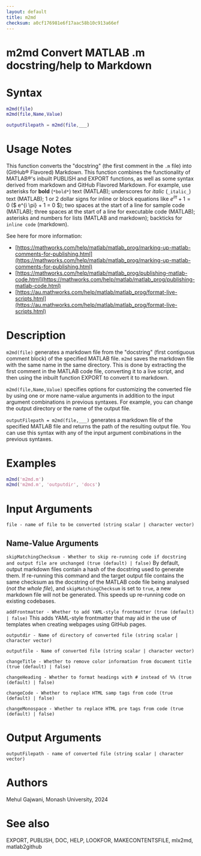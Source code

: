 ```yaml
---
layout: default
title: m2md
checksum: a0cf176981e6f17aac58b10c913a66ef
---
```



 
# m2md Convert MATLAB .m docstring/help to Markdown
 
# Syntax
```matlab
m2md(file)
m2md(file,Name,Value)
```
```matlab
outputFilepath = m2md(file,___)
```
 
# Usage Notes

This function converts the "docstring" (the first comment in the `.m` file) into (GitHub® Flavored) Markdown. This function combines the functionality of MATLAB®'s inbuilt PUBLISH and EXPORT functions, as well as some syntax derived from markdown and GitHub Flavored Markdown. For example, use asterisks for **bold** (`*bold*`) text (MATLAB); underscores for *italic* (`_italic_`) text (MATLAB); 1 or 2 dollar signs for inline or block equations like $e^{i\pi } +1=0$ (\$ e^{i \\pi} + 1 = 0 \$); two spaces at the start of a line for sample code (MATLAB); three spaces at the start of a line for executable code (MATLAB); asterisks and numbers for lists (MATLAB and markdown); backticks for `inline code` (markdown).


See here for more information:

-  [https://mathworks.com/help/matlab/matlab_prog/marking-up-matlab-comments-for-publishing.html](https://mathworks.com/help/matlab/matlab_prog/marking-up-matlab-comments-for-publishing.html) 
-  [https://mathworks.com/help/matlab/matlab_prog/publishing-matlab-code.html](https://mathworks.com/help/matlab/matlab_prog/publishing-matlab-code.html) 
-  [https://au.mathworks.com/help/matlab/matlab_prog/format-live-scripts.html](https://au.mathworks.com/help/matlab/matlab_prog/format-live-scripts.html) 
 
# Description

`m2md(file)` generates a markdown file from the "docstring" (first contiguous comment block) of the specified MATLAB file. `m2md` saves the markdown file with the same name in the same directory. This is done by extracting the first comment in the MATLAB code file, converting it to a live script, and then using the inbuilt function EXPORT to convert it to markdown.


`m2md(file,Name,Value)` specifies options for customizing the converted file by using one or more name-value arguments in addition to the input argument combinations in previous syntaxes. For example, you can change the output directory or the name of the output file.


`outputFilepath = m2md(file,___)` generates a markdown file of the specified MATLAB file and returns the path of the resulting output file. You can use this syntax with any of the input argument combinations in the previous syntaxes.

 
# Examples
```matlab
m2md('m2md.m')
m2md('m2md.m', 'outputdir', 'docs')
```
 
# Input Arguments

`file - name of file to be converted (string scalar | character vector)`

 
## Name-Value Arguments

`skipMatchingChecksum - Whether to skip re-running code if docstring and output file are unchanged (true (default) | false)` By default, output markdown files contain a hash of the docstring used to generate them. If re-running this command and the target output file contains the same checksum as the docstring of the MATLAB code file being analysed (*not the whole file*), and `skipMatchingChecksum` is set to `true`, a new markdown file will not be generated. This speeds up re-running code on existing codebases.


`addFrontmatter - Whether to add YAML-style frontmatter (true (default) | false)` This adds YAML-style frontmatter that may aid in the use of templates when creating webpages using GitHub pages.


`outputdir - Name of directory of converted file (string scalar | character vector)`


`outputfile - Name of converted file (string scalar | character vector)`


`changeTitle - Whether to remove color information from document title (true (default) | false)`


`changeHeading - Whether to format headings with # instead of %% (true (default) | false)`


`changeCode - Whether to replace HTML samp tags from code (true (default) | false)`


`changeMonospace - Whether to replace HTML pre tags from code (true (default) | false)`

 
# Output Arguments

`outputFilepath - name of converted file (string scalar | character vector)`

 
# Authors

Mehul Gajwani, Monash University, 2024

 
# See also

EXPORT, PUBLISH, DOC, HELP, LOOKFOR, MAKECONTENTSFILE, mlx2md, matlab2github

